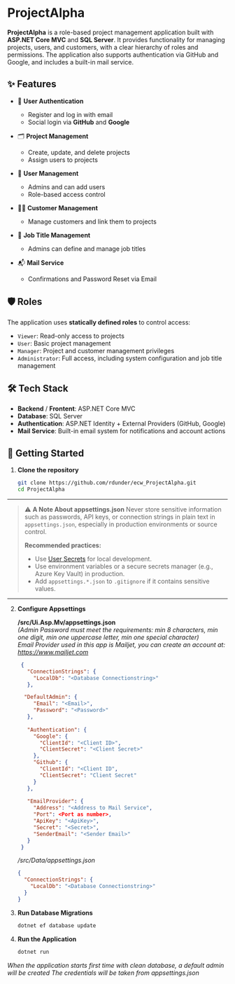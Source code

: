 # ProjectAlpha

**ProjectAlpha** is a role-based project management application built with **ASP.NET Core MVC** and **SQL Server**. It provides functionality for managing projects, users, and customers, with a clear hierarchy of roles and permissions. The application also supports authentication via GitHub and Google, and includes a built-in mail service.

## ✨ Features

- 🔐 **User Authentication**
  - Register and log in with email
  - Social login via **GitHub** and **Google**

- 🗂️ **Project Management**
  - Create, update, and delete projects
  - Assign users to projects

- 👥 **User Management**
  - Admins and can add users
  - Role-based access control

- 🧑‍💼 **Customer Management**
  - Manage customers and link them to projects

- 📛 **Job Title Management**
  - Admins can define and manage job titles

- 📬 **Mail Service**
  - Confirmations and Password Reset via Email

## 🛡️ Roles

The application uses **statically defined roles** to control access:

- `Viewer`: Read-only access to projects
- `User`: Basic project management
- `Manager`: Project and customer management privileges
- `Administrator`: Full access, including system configuration and job title management

## 🛠️ Tech Stack

- **Backend** / **Frontent**: ASP.NET Core MVC
- **Database**: SQL Server
- **Authentication**: ASP.NET Identity + External Providers (GitHub, Google)
- **Mail Service**: Built-in email system for notifications and account actions

## 🚀 Getting Started

1. **Clone the repository**
   ```bash
   git clone https://github.com/rdunder/ecw_ProjectAlpha.git
   cd ProjectAlpha

----

> ⚠️ **A Note About appsettings.json** 
> Never store sensitive information such as passwords, API keys, or connection strings in plain text in `appsettings.json`, especially in production environments or source control.  
>  
> **Recommended practices:**  
> - Use [User Secrets](https://learn.microsoft.com/en-us/aspnet/core/security/app-secrets) for local development.  
> - Use environment variables or a secure secrets manager (e.g., Azure Key Vault) in production.  
> - Add `appsettings.*.json` to `.gitignore` if it contains sensitive values.

----

2. **Configure Appsettings**

   **/src/Ui.Asp.Mv/appsettings.json**<br/>
   *(Admin Password must meet the requirements: min 8 characters, min one digit, min one uppercase letter, min one special character)*<br/>
   *Email Provider used in this app is Mailjet, you can create an account at: https://www.mailjet.com*
   
   ```json
    {
      "ConnectionStrings": {
        "LocalDb": "<Database Connectionstring>"
      },

     "DefaultAdmin": {
        "Email": "<Email>",
        "Password": "<Password>" 
      },
    
      "Authentication": {
        "Google": {
          "ClientId": "<Client ID>",
          "ClientSecret": "<Client Secret>"
        },
        "Github": {
          "ClientId": "<Client ID",
          "ClientSecret": "Client Secret"
        }
      },
      
      "EmailProvider": {
        "Address": "<Address to Mail Service",
        "Port": <Port as number>,
        "ApiKey": "<ApiKey>",
        "Secret": "<Secret>",
        "SenderEmail": "<Sender Email>"
      }
    }
   ```

    */src/Data/appsettings.json*    
    ```json
    {
      "ConnectionStrings": {
        "LocalDb": "<Database Connectionstring>"
      }
    }
    ```
  

4. **Run Database Migrations**
    ```bash
    dotnet ef database update

5. **Run the Application**
     ```bash
     dotnet run
  
  *When the application starts first time with clean database, a default admin will be created*
  *The credentials will be taken from appsettings.json*





